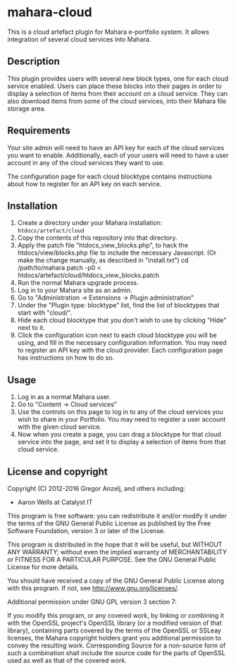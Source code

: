 # mahara-cloud

This is a cloud artefact plugin for Mahara e-portfolio system. It allows integration of several cloud services into Mahara.

## Description

This plugin provides users with several new block types, one for each cloud service enabled.
Users can place these blocks into their pages in order to display a selection of items
from their account on a cloud service. They can also download items from some of the cloud
services, into their Mahara file storage area.

## Requirements

Your site admin will need to have an API key for each of the cloud services you want to
enable. Additionally, each of your users will need to have a user account in any of the
cloud services they want to use.

The configuration page for each cloud blocktype contains instructions about how to register
for an API key on each service.

## Installation

1. Create a directory under your Mahara installation: `htdocs/artefact/cloud`
2. Copy the contents of this repository into that directory.
3. Apply the patch file "htdocs_view_blocks.php", to hack the htdocs/view/blocks.php file to include the necessary Javascript. (Or make the change manually, as described in "install.txt")
    cd /path/to/mahara
    patch -p0 < htdocs/artefact/cloud/htdocs_view_blocks.patch
4. Run the normal Mahara upgrade process.
5. Log in to your Mahara site as an admin.
6. Go to "Administration -> Extensions -> Plugin administration"
7. Under the "Plugin type: blocktype" list, find the list of blocktypes that start with "cloud/".
8. Hide each cloud blocktype that you don't wish to use by clicking "Hide" next to it.
9. Click the configuration icon next to each cloud blocktype you will be using, and fill in the necessary configuration information. You may need to register an API key with the cloud provider. Each configuration page has instructions on how to do so.

## Usage

1. Log in as a normal Mahara user.
2. Go to "Content -> Cloud services"
3. Use the controls on this page to log in to any of the cloud services you wish to share in your Portfolio. You may need to register a user account with the given cloud service.
4. Now when you create a page, you can drag a blocktype for that cloud service into the page, and set it to display a selection of items from that cloud service.

## License and copyright

Copyright (C) 2012-2016 Gregor Anzelj, and others including:
* Aaron Wells at Catalyst IT

This program is free software: you can redistribute it and/or modify
it under the terms of the GNU General Public License as published by
the Free Software Foundation, version 3 or later of the License.

This program is distributed in the hope that it will be useful,
but WITHOUT ANY WARRANTY; without even the implied warranty of
MERCHANTABILITY or FITNESS FOR A PARTICULAR PURPOSE.  See the
GNU General Public License for more details.

You should have received a copy of the GNU General Public License
along with this program.  If not, see <http://www.gnu.org/licenses/>.

Additional permission under GNU GPL version 3 section 7:

If you modify this program, or any covered work, by linking or
combining it with the OpenSSL project's OpenSSL library (or a
modified version of that library), containing parts covered by the
terms of the OpenSSL or SSLeay licenses, the Mahara copyright holders
grant you additional permission to convey the resulting work.
Corresponding Source for a non-source form of such a combination
shall include the source code for the parts of OpenSSL used as well
as that of the covered work.